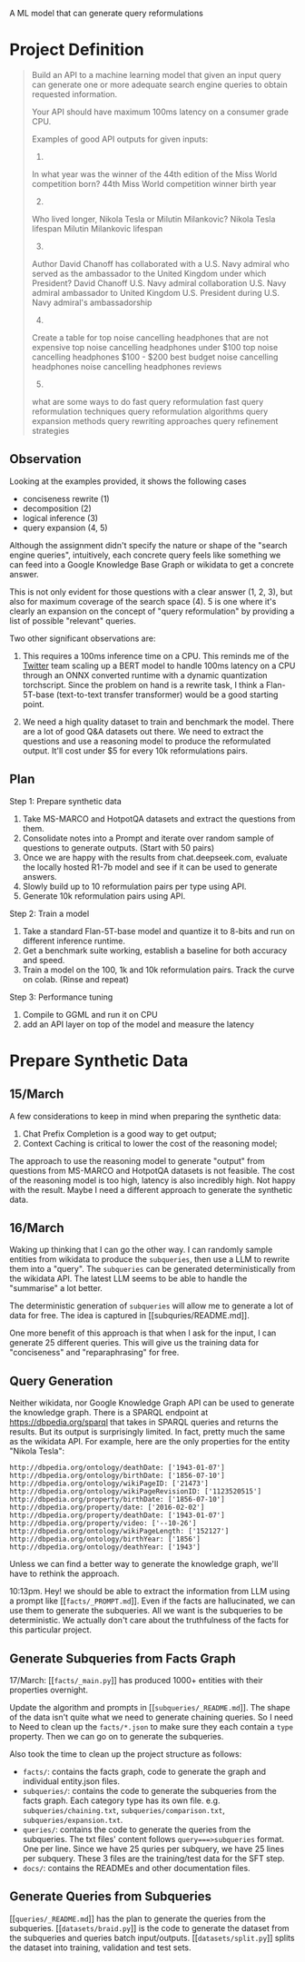A ML model that can generate query reformulations 

Project Definition
===================

> Build an API to a machine learning model that given an input query can generate one or more adequate search engine queries to obtain requested information.
> 
> Your API should have maximum 100ms latency on a consumer grade CPU.
> 
> Examples of good API outputs for given inputs:
> 
> 1)
> In what year was the winner of the 44th edition of the Miss World competition born?
> 44th Miss World competition winner birth year
> 
> 2)
> Who lived longer, Nikola Tesla or Milutin Milankovic?
> Nikola Tesla lifespan
> Milutin Milankovic lifespan
> 
> 3)
> Author David Chanoff has collaborated with a U.S. Navy admiral who served as the ambassador to the United Kingdom under which President?
> David Chanoff U.S. Navy admiral collaboration
> U.S. Navy admiral ambassador to United Kingdom
> U.S. President during U.S. Navy admiral's ambassadorship
> 
> 4)
> Create a table for top noise cancelling headphones that are not expensive
> top noise cancelling headphones under $100
> top noise cancelling headphones $100 - $200
> best budget noise cancelling headphones
> noise cancelling headphones reviews
> 
> 5)    
> what are some ways to do fast query reformulation
> fast query reformulation techniques
> query reformulation algorithms
> query expansion methods
> query rewriting approaches
> query refinement strategies


Observation
--------------

Looking at the examples provided, it shows the following cases
- conciseness rewrite (1)
- decomposition (2)
- logical inference (3)
- query expansion (4, 5)

Although the assignment didn't specify the nature or shape of the "search
engine queries", intuitively, each concrete query feels like something we can
feed into a Google Knowledge Base Graph or wikidata to get a concrete answer.

This is not only evident for those questions with a clear answer (1, 2, 3), but
also for maximum coverage of the search space (4). 5 is one where it's clearly
an expansion on the concept of "query reformulation" by providing a list of
possible "relevant" queries.

Two other significant observations are:

1. This requires a 100ms inference time on a CPU. This reminds me of the
   [Twitter](https://blog.x.com/engineering/en_us/topics/insights/2021/speeding-up-transformer-cpu-inference-in-google-cloud)
   team scaling up a BERT model to handle 100ms latency on a CPU through an
   ONNX converted runtime with a dynamic quantization torchscript. Since the
   problem on hand is a rewrite task, I think a Flan-5T-base (text-to-text
   transfer transformer) would be a good starting point.

2. We need a high quality dataset to train and benchmark the model. There are 
    a lot of good Q&A datasets out there. We need to extract the questions and
    use a reasoning model to produce the reformulated output. It'll cost under
    $5 for every 10k reformulations pairs.


Plan
--------


Step 1: Prepare synthetic data

1. Take MS-MARCO and HotpotQA datasets and extract the questions from them.
2. Consolidate notes into a Prompt and iterate over random sample of questions
   to generate outputs. (Start with 50 pairs)
3. Once we are happy with the results from chat.deepseek.com, evaluate the
   locally hosted R1-7b model and see if it can be used to generate answers.
4. Slowly build up to 10 reformulation pairs per type using API.
5. Generate 10k reformulation pairs using API.

Step 2: Train a model

1. Take a standard Flan-5T-base model and quantize it to 8-bits and run on
   different inference runtime.
2. Get a benchmark suite working, establish a baseline for both accuracy and
   speed.
3. Train a model on the 100, 1k and 10k reformulation pairs. Track the curve on
   colab. 
(Rinse and repeat)

Step 3: Performance tuning

1. Compile to GGML and run it on CPU
2. add an API layer on top of the model and measure the latency


Prepare Synthetic Data
==========================

15/March
------------

A few considerations to keep in mind when preparing the synthetic data:
1. Chat Prefix Completion is a good way to get output; 
2. Context Caching is critical to lower the cost of the reasoning model;

The approach to use the reasoning model to generate "output" from questions
from MS-MARCO and HotpotQA datasets is not feasible. The cost of the reasoning
model is too high, latency is also incredibly high. Not happy with the result.
Maybe I need a different approach to generate the synthetic data.

16/March
------------

Waking up thinking that I can go the other way. I can randomly sample entities
from wikidata to produce the `subqueries`, then use a LLM to rewrite them into
a "query". The `subqueries` can be generated deterministically from the
wikidata API. The latest LLM seems to be able to handle the "summarise" a lot
better. 

The deterministic generation of `subqueries` will allow me to generate a lot of
data for free. The idea is captured in [[subquries/README.md]].

One more benefit of this approach is that when I ask for the input, I can
generate 25 different queries. This will give us the training data for
"conciseness" and "reparaphrasing" for free.



Query Generation
----------------

Neither wikidata, nor Google Knowledge Graph API can be used to generate the knowledge graph. 
There is a SPARQL endpoint at https://dbpedia.org/sparql that takes in SPARQL queries
and returns the results. But its output is surprisingly limited. In fact, pretty much the same
as the wikidata API. For example, here are the only properties for the entity "Nikola Tesla":

```sparql
http://dbpedia.org/ontology/deathDate: ['1943-01-07']
http://dbpedia.org/ontology/birthDate: ['1856-07-10']
http://dbpedia.org/ontology/wikiPageID: ['21473']
http://dbpedia.org/ontology/wikiPageRevisionID: ['1123520515']
http://dbpedia.org/property/birthDate: ['1856-07-10']
http://dbpedia.org/property/date: ['2016-02-02']
http://dbpedia.org/property/deathDate: ['1943-01-07']
http://dbpedia.org/property/video: ['--10-26']
http://dbpedia.org/ontology/wikiPageLength: ['152127']
http://dbpedia.org/ontology/birthYear: ['1856']
http://dbpedia.org/ontology/deathYear: ['1943']
```

Unless we can find a better way to generate the knowledge graph, we'll have to
rethink the approach. 

10:13pm. Hey! we should be able to extract the information from LLM using a
prompt like [[`facts/_PROMPT.md`]]. Even if the facts are hallucinated,
we can use them to generate the subqueries. All we want is the subqueries to be
deterministic. We actually don't care about the truthfulness of the facts for 
this particular project.


Generate Subqueries from Facts Graph
-------------------------------------

17/March: [[`facts/_main.py`]] has produced 1000+ entities with their properties overnight.

Update the algorithm and prompts in [[`subqueries/_README.md`]]. The shape of the data isn't
quite what we need to generate chaining queries. So I need to Need to clean up
the `facts/*.json` to make sure they each contain a `type` property. Then we
can go on to generate the subqueries.

Also took the time to clean up the project structure as follows:

- `facts/`: contains the facts graph, code to generate the graph and individual
  entity.json files.
- `subqueries/`: contains the code to generate the subqueries from the facts
  graph. Each category type has its own file. e.g. `subqueries/chaining.txt`,
  `subqueries/comparison.txt`, `subqueries/expansion.txt`.
- `queries/`: contains the code to generate the queries from the subqueries.
  The txt files' content follows `query===>subqueries` format. One per line.
  Since we have 25 quries per subquery, we have 25 lines per subquery.
  These 3 files are the training/test data for the SFT step.
- `docs/`: contains the READMEs and other documentation files.


Generate Queries from Subqueries
----------------------------------

[[`queries/_README.md`]] has the plan to generate the queries from the subqueries.
[[`datasets/braid.py`]] is the code to generate the dataset from the subqueries and queries batch input/outputs. [[`datasets/split.py`]] splits the dataset into training, validation and test sets.



